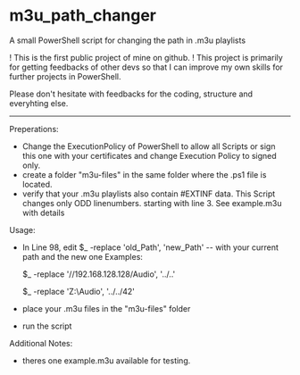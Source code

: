 # m3u_path_changer
A small PowerShell script for changing the path in .m3u playlists

! This is the first public project of mine on github. !
This project is primarily for getting feedbacks of other devs so that I can improve my own skills for further projects in PowerShell.

Please don't hesitate with feedbacks for the coding, structure and everyhting else.

-------------------------

Preperations:
- Change the ExecutionPolicy of PowerShell to allow all Scripts or sign this one with your certificates and change Execution Policy to signed only.
- create a folder "m3u-files" in the same folder where the .ps1 file is located.
- verify that your .m3u playlists also contain #EXTINF data. This Script changes only ODD linenumbers. starting with line 3. See example.m3u with details

Usage:
- In Line 98, edit $_ -replace 'old_Path', 'new_Path'  -- with your current path and the new one
Examples:

  $_ -replace '\/\/192.168.128.128\/Audio', '../..'
  
  $_ -replace 'Z:\Audio', '../../42'
  
- place your .m3u files in the "m3u-files" folder
- run the script


Additional Notes:
- theres one example.m3u available for testing.

